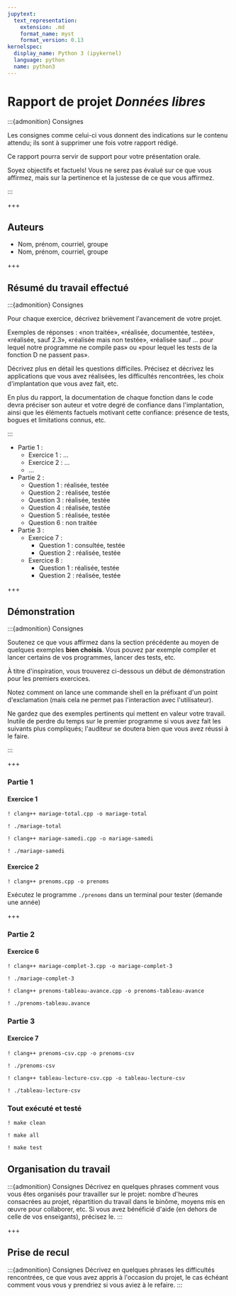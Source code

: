 ```yaml
---
jupytext:
  text_representation:
    extension: .md
    format_name: myst
    format_version: 0.13
kernelspec:
  display_name: Python 3 (ipykernel)
  language: python
  name: python3
---
```


# Rapport de projet *Données libres*

:::{admonition} Consignes

Les consignes comme celui-ci vous donnent des indications sur le
contenu attendu; ils sont à supprimer une fois votre rapport rédigé.

Ce rapport pourra servir de support pour votre présentation orale.

Soyez objectifs et factuels! Vous ne serez pas évalué sur ce que vous
affirmez, mais sur la pertinence et la justesse de ce que vous
affirmez.

:::

+++

## Auteurs

- Nom, prénom, courriel, groupe
- Nom, prénom, courriel, groupe

+++

## Résumé du travail effectué

:::{admonition} Consignes

Pour chaque exercice, décrivez brièvement l'avancement de votre projet.

Exemples de réponses : «non traitée», «réalisée, documentée, testée»,
«réalisée, sauf 2.3», «réalisée mais non testée», «réalisée sauf ...
pour lequel notre programme ne compile pas» ou «pour lequel les tests
de la fonction D ne passent pas».

Décrivez plus en détail les questions difficiles. Précisez et décrivez
les applications que vous avez réalisées, les difficultés rencontrées,
les choix d'implantation que vous avez fait, etc.

En plus du rapport, la documentation de chaque fonction dans le code
devra préciser son auteur et votre degré de confiance dans
l'implantation, ainsi que les éléments factuels motivant cette
confiance: présence de tests, bogues et limitations connus, etc.

:::

- Partie 1 :
  - Exercice 1 : ...
  - Exercice 2 : ...
  - ...
- Partie 2 : 
  - Question 1 : réalisée, testée
  - Question 2 : réalisée, testée
  - Question 3 : réalisée, testée
  - Question 4 : réalisée, testée
  - Question 5 : réalisée, testée
  - Question 6 : non traitée
- Partie 3 :
  - Exercice 7 :
    - Question 1 : consultée, testée
    - Question 2 : réalisée, testée
  - Exercice 8 :
    - Question 1 : réalisée, testée
    - Question 2 : réalisée, testée

+++

## Démonstration

:::{admonition} Consignes

Soutenez ce que vous affirmez dans la section précédente au moyen de
quelques exemples **bien choisis**. Vous pouvez par exemple compiler
et lancer certains de vos programmes, lancer des tests, etc.

À titre d'inspiration, vous trouverez ci-dessous un début de
démonstration pour les premiers exercices.

Notez comment on lance une commande shell en la préfixant d'un point
d'exclamation (mais cela ne permet pas l'interaction avec
l'utilisateur).

Ne gardez que des exemples pertinents qui mettent en valeur votre
travail. Inutile de perdre du temps sur le premier programme si vous
avez fait les suivants plus compliqués; l'auditeur se doutera bien que
vous avez réussi à le faire.

:::

+++

### Partie 1

#### Exercice 1

```{code-cell} ipython3
! clang++ mariage-total.cpp -o mariage-total
```

```{code-cell} ipython3
! ./mariage-total
```

```{code-cell} ipython3
! clang++ mariage-samedi.cpp -o mariage-samedi
```

```{code-cell} ipython3
! ./mariage-samedi
```

#### Exercice 2

```{code-cell} ipython3
! clang++ prenoms.cpp -o prenoms
```

Exécutez le programme `./prenoms` dans un terminal pour tester (demande une année)

+++

### Partie 2

#### Exercice 6

```{code-cell} ipython3
! clang++ mariage-complet-3.cpp -o mariage-complet-3
```

```{code-cell} ipython3
! ./mariage-complet-3
```

```{code-cell} ipython3
! clang++ prenoms-tableau-avance.cpp -o prenoms-tableau-avance
```

```{code-cell} ipython3
! ./prenoms-tableau.avance
```

### Partie 3

#### Exercice 7

```{code-cell} ipython3
! clang++ prenoms-csv.cpp -o prenoms-csv
```

```{code-cell} ipython3
! ./prenoms-csv
```

```{code-cell} ipython3
! clang++ tableau-lecture-csv.cpp -o tableau-lecture-csv
```

```{code-cell} ipython3
! ./tableau-lecture-csv
```

### Tout exécuté et testé

```{code-cell} ipython3
! make clean
```

```{code-cell} ipython3
! make all
```

```{code-cell} ipython3
! make test
```

## Organisation du travail

:::{admonition} Consignes
Décrivez en quelques phrases comment vous vous êtes organisés pour
travailler sur le projet: nombre d'heures consacrées au projet,
répartition du travail dans le binôme, moyens mis en œuvre pour
collaborer, etc. Si vous avez bénéficié d'aide (en dehors de celle de
vos enseigants), précisez le.
:::

+++

## Prise de recul

:::{admonition} Consignes
Décrivez en quelques phrases les difficultés rencontrées, ce que vous
avez appris à l'occasion du projet, le cas échéant comment vous vous y
prendriez si vous aviez à le refaire.
:::
